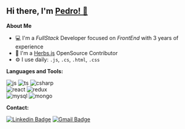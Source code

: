 <!--
**PedroMarquesFr/PedroMarquesFr** is a ✨ _special_ ✨ repository because its `README.md` (this file) appears on your GitHub profile.
Here are some ideas to get you started:
-->
## Hi there, I'm [Pedro! 👋](https://portfoliopp.vercel.app/)

<!---
[![Twitter Badge](https://img.shields.io/badge/-Twitter-1ca0f1?style=flat-square&labelColor=1ca0f1&logo=twitter&logoColor=white&link=https://twitter.com/fagnerpsantos)](https://twitter.com/fagnerpsantos)
[![Youtube Badge](https://img.shields.io/badge/-YouTube-ff0000?style=flat-square&labelColor=ff0000&logo=youtube&logoColor=white&link=https://www.youtube.com/user/TreinaWeb)](https://www.youtube.com/user/TreinaWeb)
-->
**About Me**
* 💻 I'm a *FullStack* Developer focused on *FrontEnd* with 3 years of experience
* 🌿 I'm a [Herbs.js](https://herbsjs.org/) OpenSource Contributor
* ⚙️ I use daily: `.js`, `.cs`, `.html`, `.css`

**Languages and Tools:**

![js](https://img.shields.io/badge/JavaScript-F7DF1E?logo=javascript&logoColor=black)
![ts](https://img.shields.io/badge/TypeScript-007ACC?logo=typescript&logoColor=white)
![csharp](https://img.shields.io/badge/C%23-239120?logo=c-sharp&logoColor=white)
<br>
![react](https://img.shields.io/badge/React-20232A?logo=react&logoColor=61DAFB)
![redux](https://img.shields.io/badge/Redux-593D88?logo=redux&logoColor=white)
<br>
![mysql](https://img.shields.io/badge/MySQL-00000F?logo=mysql&logoColor=white)
![mongo](https://img.shields.io/badge/MongoDB-4EA94B?logo=mongodb&logoColor=white)
<br>

**Contact:**

[![Linkedin Badge](https://img.shields.io/badge/-LinkedIn-blue?logo=Linkedin&logoColor=white&link=https://www.linkedin.com/in/fagnerpsantos/)](https://www.linkedin.com/in/pedro-marques-4a8609182/)
[![Gmail Badge](https://img.shields.io/badge/-Gmail-c14438?logo=Gmail&logoColor=white&link=mailto:pedromarquesfr10@gmail.com)](mailto:pedromarquesfr10@gmail.com)

<!--END_SECTION:waka-->
<!---- [Website](https://portfoliopp.vercel.app/) 💻 
- 🔭 I’m currently working on ...
- 🌱 I’m currently learning ... learning to be a fullStack
- 👯 I’m looking to collaborate on ...
- 🤔 I’m looking for help with ...
- 💬 Ask me about ...
- 📫 How to reach me: ...
- 😄 Pronouns: ...
- ⚡ Fun fact: ...
-->
